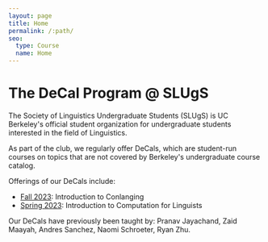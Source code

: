 ```yaml
---
layout: page
title: Home
permalink: /:path/
seo:
  type: Course
  name: Home
---
```


# The DeCal Program @ SLUgS

The Society of Linguistics Undergraduate Students (SLUgS) is UC Berkeley's official student organization for undergraduate students interested in the field of Linguistics.

As part of the club, we regularly offer DeCals, which are student-run courses on topics that are not covered by Berkeley's undergraduate course catalog.

Offerings of our DeCals include:
<ul>
<li><a href="/fa23">Fall 2023</a>: Introduction to Conlanging</li>
<li><a href="/sp23">Spring 2023</a>: Introduction to Computation for Linguists</li>
</ul>

Our DeCals have previously been taught by: Pranav Jayachand, Zaid Maayah, Andres Sanchez, Naomi Schroeter, Ryan Zhu.